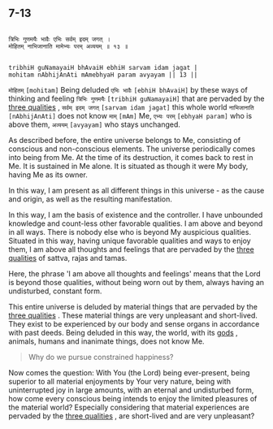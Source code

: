 ## 7-13


```shloka-sa

त्रिभिः गुणमयैः भावैः एभिः सर्वम् इदम् जगत् ।
मोहितम् नाभिजानाति मामेभ्यः परम् अव्ययम् ॥ १३ ॥

```
```shloka-sa-hk

tribhiH guNamayaiH bhAvaiH ebhiH sarvam idam jagat |
mohitam nAbhijAnAti mAmebhyaH param avyayam || 13 ||

```
`मोहितम्` `[mohitam]` Being deluded `एभिः भावैः` `[ebhiH bhAvaiH]` by these ways of thinking and feeling `त्रिभिः गुणमयैः` `[tribhiH guNamayaiH]` that are pervaded by the 
[three qualities](satva_rajas_tamas_effects)
, `सर्वम् इदम् जगत्` `[sarvam idam jagat]` this whole world `नाभिजानाति` `[nAbhijAnAti]` does not know `माम्` `[mAm]` Me, `एभ्यः परम्` `[ebhyaH param]` who is above them, `अव्ययम्` `[avyayam]` who stays unchanged.

<a name='universe_as_his_body'></a>
As described before, the entire universe belongs to Me, consisting of conscious and non-conscious elements. The universe periodically comes into being from Me. At the time of its destruction, it comes back to rest in Me. It is sustained in Me alone. It is situated as though it were My body, having Me as its owner. 

In this way, I am present as all different things in this universe - as the cause and origin, as well as the resulting manifestation.

In this way, I am the basis of existence and the controller. I have unbounded knowledge and count-less other favorable qualities. I am above and beyond in all ways. There is nobody else who is beyond My auspicious qualities. Situated in this way, having unique favorable qualities and ways to enjoy them, I am above all thoughts and feelings that are pervaded by the 
[three qualities](satva_rajas_tamas)
 of sattva, rajas and tamas. 

Here, the phrase 'I am above all thoughts and feelings' means that the Lord is beyond those qualities, without being worn out by them, always having an undisturbed, constant form.

This entire universe is deluded by material things that are pervaded by the 
[three qualities](satva_rajas_tamas)
. These material things are very unpleasant and short-lived. They exist to be experienced by our body and sense organs in accordance with past deeds. Being deluded in this way, the world, with its 
[gods](gods_and_other_powers)
, animals, humans and inanimate things, does not know Me.



<a name='applopener_122'></a>
> Why do we pursue constrained happiness?



Now comes the question: With You (the Lord) being ever-present, being superior to all material enjoyments by Your very nature, being with uninterrupted joy in large amounts, with an eternal and undisturbed form, how come every conscious being intends to enjoy the limited pleasures of the material world? Especially considering that material experiences are pervaded by the 
[three qualities](satva_rajas_tamas)
, are short-lived and are very unpleasant?


